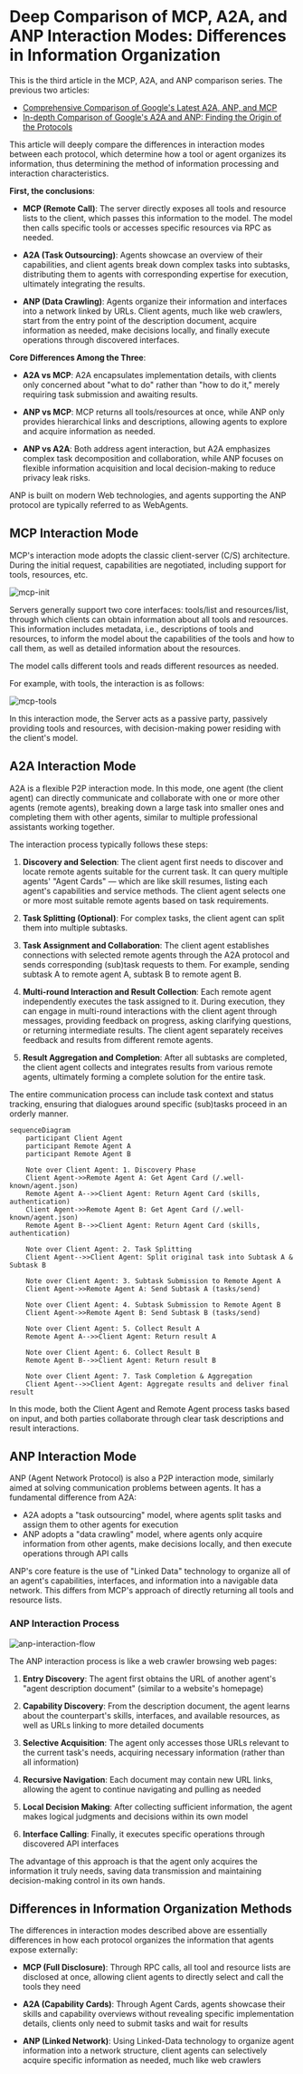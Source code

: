 # Deep Comparison of MCP, A2A, and ANP Interaction Modes: Differences in Information Organization

This is the third article in the MCP, A2A, and ANP comparison series. The previous two articles:
- [Comprehensive Comparison of Google's Latest A2A, ANP, and MCP](/blogs/Comparing-the-Interaction-Modes-of-MCP-A2A-and-ANP.md)
- [In-depth Comparison of Google's A2A and ANP: Finding the Origin of the Protocols](/blogs/In-depth-Comparison-of-Google-A2A-and-ANP-Finding-the-Origin-of-Protocols.md)

This article will deeply compare the differences in interaction modes between each protocol, which determine how a tool or agent organizes its information, thus determining the method of information processing and interaction characteristics.

**First, the conclusions**:

- **MCP (Remote Call)**: The server directly exposes all tools and resource lists to the client, which passes this information to the model. The model then calls specific tools or accesses specific resources via RPC as needed.

- **A2A (Task Outsourcing)**: Agents showcase an overview of their capabilities, and client agents break down complex tasks into subtasks, distributing them to agents with corresponding expertise for execution, ultimately integrating the results.

- **ANP (Data Crawling)**: Agents organize their information and interfaces into a network linked by URLs. Client agents, much like web crawlers, start from the entry point of the description document, acquire information as needed, make decisions locally, and finally execute operations through discovered interfaces.

**Core Differences Among the Three**:

- **A2A vs MCP**: A2A encapsulates implementation details, with clients only concerned about "what to do" rather than "how to do it," merely requiring task submission and awaiting results.

- **ANP vs MCP**: MCP returns all tools/resources at once, while ANP only provides hierarchical links and descriptions, allowing agents to explore and acquire information as needed.

- **ANP vs A2A**: Both address agent interaction, but A2A emphasizes complex task decomposition and collaboration, while ANP focuses on flexible information acquisition and local decision-making to reduce privacy leak risks.

ANP is built on modern Web technologies, and agents supporting the ANP protocol are typically referred to as WebAgents.

## MCP Interaction Mode

MCP's interaction mode adopts the classic client-server (C/S) architecture. During the initial request, capabilities are negotiated, including support for tools, resources, etc.

![mcp-init](/blogs/images/mcp-init.png)

Servers generally support two core interfaces: tools/list and resources/list, through which clients can obtain information about all tools and resources. This information includes metadata, i.e., descriptions of tools and resources, to inform the model about the capabilities of the tools and how to call them, as well as detailed information about the resources.

The model calls different tools and reads different resources as needed.

For example, with tools, the interaction is as follows:

![mcp-tools](/blogs/images/mcp-tools.png)

In this interaction mode, the Server acts as a passive party, passively providing tools and resources, with decision-making power residing with the client's model.

## A2A Interaction Mode

A2A is a flexible P2P interaction mode. In this mode, one agent (the client agent) can directly communicate and collaborate with one or more other agents (remote agents), breaking down a large task into smaller ones and completing them with other agents, similar to multiple professional assistants working together.

The interaction process typically follows these steps:
1. **Discovery and Selection**: The client agent first needs to discover and locate remote agents suitable for the current task. It can query multiple agents' "Agent Cards" — which are like skill resumes, listing each agent's capabilities and service methods. The client agent selects one or more most suitable remote agents based on task requirements.

2. **Task Splitting (Optional)**: For complex tasks, the client agent can split them into multiple subtasks.

3. **Task Assignment and Collaboration**: The client agent establishes connections with selected remote agents through the A2A protocol and sends corresponding (sub)task requests to them. For example, sending subtask A to remote agent A, subtask B to remote agent B.

4. **Multi-round Interaction and Result Collection**: Each remote agent independently executes the task assigned to it. During execution, they can engage in multi-round interactions with the client agent through messages, providing feedback on progress, asking clarifying questions, or returning intermediate results. The client agent separately receives feedback and results from different remote agents.

5. **Result Aggregation and Completion**: After all subtasks are completed, the client agent collects and integrates results from various remote agents, ultimately forming a complete solution for the entire task.

The entire communication process can include task context and status tracking, ensuring that dialogues around specific (sub)tasks proceed in an orderly manner.

```mermaid
sequenceDiagram
    participant Client Agent
    participant Remote Agent A
    participant Remote Agent B

    Note over Client Agent: 1. Discovery Phase
    Client Agent->>Remote Agent A: Get Agent Card (/.well-known/agent.json)
    Remote Agent A-->>Client Agent: Return Agent Card (skills, authentication)
    Client Agent->>Remote Agent B: Get Agent Card (/.well-known/agent.json)
    Remote Agent B-->>Client Agent: Return Agent Card (skills, authentication)

    Note over Client Agent: 2. Task Splitting
    Client Agent-->>Client Agent: Split original task into Subtask A & Subtask B

    Note over Client Agent: 3. Subtask Submission to Remote Agent A
    Client Agent->>Remote Agent A: Send Subtask A (tasks/send)

    Note over Client Agent: 4. Subtask Submission to Remote Agent B
    Client Agent->>Remote Agent B: Send Subtask B (tasks/send)

    Note over Client Agent: 5. Collect Result A
    Remote Agent A-->>Client Agent: Return result A

    Note over Client Agent: 6. Collect Result B
    Remote Agent B-->>Client Agent: Return result B

    Note over Client Agent: 7. Task Completion & Aggregation
    Client Agent-->>Client Agent: Aggregate results and deliver final result
```

In this mode, both the Client Agent and Remote Agent process tasks based on input, and both parties collaborate through clear task descriptions and result interactions.

## ANP Interaction Mode

ANP (Agent Network Protocol) is also a P2P interaction mode, similarly aimed at solving communication problems between agents. It has a fundamental difference from A2A:

- A2A adopts a "task outsourcing" model, where agents split tasks and assign them to other agents for execution
- ANP adopts a "data crawling" model, where agents only acquire information from other agents, make decisions locally, and then execute operations through API calls

ANP's core feature is the use of "Linked Data" technology to organize all of an agent's capabilities, interfaces, and information into a navigable data network. This differs from MCP's approach of directly returning all tools and resource lists.

### ANP Interaction Process

![anp-interaction-flow](/blogs/images/anp-interaction-flow.png)

The ANP interaction process is like a web crawler browsing web pages:

1. **Entry Discovery**: The agent first obtains the URL of another agent's "agent description document" (similar to a website's homepage)

2. **Capability Discovery**: From the description document, the agent learns about the counterpart's skills, interfaces, and available resources, as well as URLs linking to more detailed documents

3. **Selective Acquisition**: The agent only accesses those URLs relevant to the current task's needs, acquiring necessary information (rather than all information)

4. **Recursive Navigation**: Each document may contain new URL links, allowing the agent to continue navigating and pulling as needed

5. **Local Decision Making**: After collecting sufficient information, the agent makes logical judgments and decisions within its own model

6. **Interface Calling**: Finally, it executes specific operations through discovered API interfaces

The advantage of this approach is that the agent only acquires the information it truly needs, saving data transmission and maintaining decision-making control in its own hands.

## Differences in Information Organization Methods

The differences in interaction modes described above are essentially differences in how each protocol organizes the information that agents expose externally:

- **MCP (Full Disclosure)**: Through RPC calls, all tool and resource lists are disclosed at once, allowing client agents to directly select and call the tools they need

- **A2A (Capability Cards)**: Through Agent Cards, agents showcase their skills and capability overviews without revealing specific implementation details, clients only need to submit tasks and wait for results

- **ANP (Linked Network)**: Using Linked-Data technology to organize agent information into a network structure, client agents can selectively acquire specific information as needed, much like web crawlers
